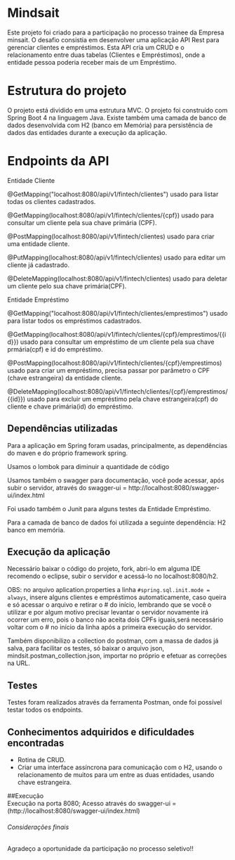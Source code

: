 # Mindsait  
Este projeto foi criado para a participação no processo trainee da Empresa minsait. O desafio consistia em desenvolver uma aplicação API Rest para gerenciar clientes e empréstimos. Esta API cria um CRUD e o relacionamento entre duas tabelas (Clientes e Empréstimos), onde a entidade pessoa poderia receber mais de um Empréstimo.  

# Estrutura do projeto

O projeto está dividido em uma estrutura MVC.
O projeto foi construído com Spring Boot 4 na linguagem Java. 
Existe também uma camada de banco de dados desenvolvida com H2 (banco em Memória) para persistência de dados das entidades durante a execução da aplicação.

# Endpoints da API

Entidade Cliente

@GetMapping("localhost:8080/api/v1/fintech/clientes") usado para listar todas os clientes cadastrados.

@GetMapping(localhost:8080/api/v1/fintech/clientes/{cpf}) usado para consultar um cliente pela sua chave primária (CPF). 

@PostMapping(localhost:8080/api/v1/fintech/clientes) usado para criar uma entidade cliente.

@PutMapping(localhost:8080/api/v1/fintech/clientes) usado para editar um cliente já cadastrado.

@DeleteMapping(localhost:8080/api/v1/fintech/clientes) usado para deletar um cliente pelo sua chave primária(CPF).

Entidade Empréstimo

@GetMapping("localhost:8080/api/v1/fintech/clientes/emprestimos") usado para listar todos os empréstimos cadastrados.

@GetMapping(localhost:8080/api/v1/fintech/clientes/{cpf}/emprestimos/{{id}}) usado para consultar um empréstimo de um cliente pela sua chave prmária(cpf) e id do empréstimo. 

@PostMapping(localhost:8080/api/v1/fintech/clientes/{cpf}/emprestimos) usado para criar um empréstimo, precisa passar por parâmetro o CPF (chave estrangeira) da entidade cliente.

@DeleteMapping(localhost:8080/api/v1/fintech/clientes/{cpf}/emprestimos/{{id}}) usado para excluir um empréstimo pela chave estrangeira(cpf) do cliente e chave primária(id) do empréstimo.

## Dependências utilizadas

Para a aplicação em Spring foram usadas, principalmente, as dependências do maven e do próprio framework spring.

Usamos o lombok para diminuir a quantidade de código

Usamos também o swagger para documentação, você pode acessar, após subir o servidor, através do swagger-ui = http://localhost:8080/swagger-ui/index.html

Foi usado também o Junit para alguns testes da Entidade Empréstimo.

Para a camada de banco de dados foi utilizada a seguinte dependência: H2 banco em memória.

## Execução da aplicação

Necessário baixar o código do projeto, fork, abri-lo em alguma IDE recomendo o eclipse, subir o servidor e acessá-lo no localhost:8080/h2.

OBS: no arquivo aplication.properties a linha `#spring.sql.init.mode = always`, insere alguns clientes e empréstimos automaticamente, caso queira e só acessar o arquivo
e retirar o # do início, lembrando que se você o utilizar e por algum motivo precisar levantar o servidor novamente irá ocorrer um erro, pois o banco não aceita dois CPFs iguais,será necessário voltar com o # no início da linha após a primeira execução do servidor.

Também disponibilizo a collection do postman, com a massa de dados já salva, para facilitar os testes, só baixar o arquivo json, mindsit.postman_collection.json, importar no próprio e efetuar as correções na URL.

## Testes
Testes foram realizados através da ferramenta Postman, onde foi possível testar todos os endpoints.

## Conhecimentos adquiridos e dificuldades encontradas

* Rotina de CRUD.
* Criar uma interface assíncrona para comunicação com o H2, usando o relacionamento de muitos para um entre as duas entidades, usando chave estrangeira.

##Execução  
        Execução na porta 8080;
        Acesso através do swagger-ui = (http://localhost:8080/swagger-ui/index.html)

###### Considerações finais

Agradeço a oportunidade da participação no processo seletivo!!

